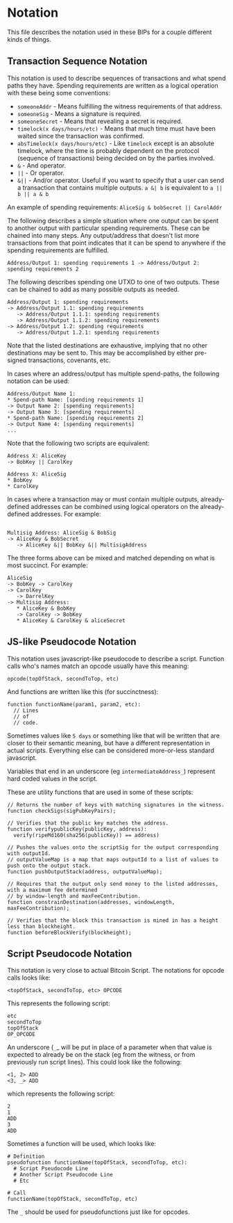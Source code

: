 # Notation

This file describes the notation used in these BIPs for a couple different kinds of things.

## Transaction Sequence Notation

This notation is used to describe sequences of transactions and what spend paths they have. Spending requirements are written as a logical operation with these being some conventions:

* `someoneAddr` - Means fulfilling the witness requirements of that address. 
* `someoneSig` - Means a signature is required.
* `someoneSecret` - Means that revealing a secret is required.
* `timelock(x days/hours/etc)` - Means that much time must have been waited since the transaction was confirmed. 
* `absTimelock(x days/hours/etc)` - Like `timelock` except is an absolute timelock, where the time is probably dependent on the protocol (sequence of transactions) being decided on by the parties involved.
* `&` - And operator.
* `||` - Or operator. 
* `&||` - And/or operator. Useful if you want to specify that a user can send a transaction that contains multiple outputs. `a &| b` is equivalent to `a || b || a & b`

An example of spending requirements: `AliceSig & bobSecret || CarolAddr`

The following describes a simple situation where one output can be spent to another output with particular spending requirements. These can be chained into many steps. Any output/address that doesn't list more transactions from that point indicates that it can be spend to anywhere if the spending requirements are fulfilled. 

```
Address/Output 1: spending requirements 1 -> Address/Output 2: spending requirements 2
```

The following describes spending one UTXO to one of two outputs. These can be chained to add as many possible outputs as needed.

```
Address/Output 1: spending requirements
-> Address/Output 1.1: spending requirements
   -> Address/Output 1.1.1: spending requirements
   -> Address/Output 1.1.2: spending requirements
-> Address/Output 1.2: spending requirements
   -> Address/Output 1.2.1: spending requirements
```

Note that the listed destinations are exhaustive, implying that no other destinations may be sent to. This may be accomplished by either pre-signed transactions, covenants, etc. 

In cases where an address/output has multiple spend-paths, the following notation can be used:

```
Address/Output Name 1:
* Spend-path Name: [spending requirements 1]
-> Output Name 2: [spending requirements]
-> Output Name 3: [spending requirements]
* Spend-path Name: [spending requirements 2]
-> Output Name 4: [spending requirements]
... 
```

Note that the following two scripts are equivalent:

```
Address X: AliceKey
-> BobKey || CarolKey
```

```
Address X: AliceSig
* BobKey
* CarolKey
```

In cases where a transaction may or must contain multiple outputs, already-defined addresses can be combined using logical operators on the already-defined addresses. For example:

```

Multisig Address: AliceSig & BobSig
-> AliceKey & BobSecret
   -> AliceKey &|| BobKey &|| MultisigAddress
```

The three forms above can be mixed and matched depending on what is most succinct. For example:

```
AliceSig
-> BobKey -> CarolKey
-> CarolKey
   -> DarrelKey
-> Multisig Address:
   * AliceKey & BobKey
   -> CarolKey -> BobKey
   * AliceKey & CarolKey & aliceSecret
```

## JS-like Pseudocode Notation

This notation uses javascript-like pseudocode to describe a script. Function calls who's names match an opcode usually have this meaning:

```
opcode(topOfStack, secondToTop, etc)
```

And functions are written like this (for succinctness):

```
function functionName(param1, param2, etc):
  // Lines
  // of
  // code.
```

Sometimes values like `5 days` or something like that will be written that are closer to their semantic meaning, but have a different representation in actual scripts. Everything else can be considered more-or-less standard javascript.

Variables that end in an underscore (eg `intermediateAddress_`) represent hard coded values in the script.

These are utility functions that are used in some of these scripts:

```
// Returns the number of keys with matching signatures in the witness.
function checkSigs(sigPubKeyPairs);

// Verifies that the public key matches the address.
function verifypublicKey(publicKey, address):
  verify(ripeMd160(sha256(publicKey)) == address)
  
// Pushes the values onto the scriptSig for the output corresponding with outputId.
// outputValueMap is a map that maps outputId to a list of values to push onto the output stack.
function pushOutputStack(address, outputValueMap);

// Requires that the output only send money to the listed addresses, with a maximum fee determined
// by window-length and maxFeeContribution.
function constrainDestination(addresses, windowLength, maxFeeContribution);

// Verifies that the block this transaction is mined in has a height less than blockheight.
function beforeBlockVerify(blockheight);
```

## Script Pseudocode Notation

This notation is very close to actual Bitcoin Script. The notations for opcode calls looks like:

```
<topOfStack, secondToTop, etc> OPCODE
```

This represents the following script:

```
etc
secondToTop
topOfStack
OP_OPCODE
```

An underscore (`_`_ will be put in place of a parameter when that value is expected to already be on the stack (eg from the witness, or from previously run script lines). This could look like the following:

```
<1, 2> ADD
<3, _> ADD
```

which represents the following script:

```
2
1
ADD
3
ADD
```

Sometimes a function will be used, which looks like:

```
# Definition
pseudofunction functionName(topOfStack, secondToTop, etc):
  # Script Pseudocode Line
  # Another Script Pseudocode Line
  # Etc
  
# Call
functionName(topOfStack, secondToTop, etc)
```

The `_` should be used for pseudofunctions just like for opcodes. 